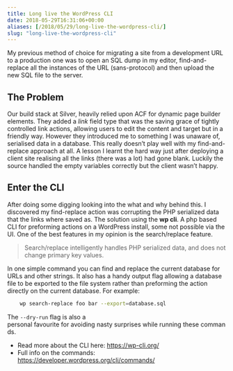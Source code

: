 ```yaml
---
title: Long live the WordPress CLI
date: 2018-05-29T16:31:06+00:00
aliases: [/2018/05/29/long-live-the-wordpress-cli/]
slug: "long-live-the-wordpress-cli"
---
```


My previous method of choice for migrating a site from a development URL to a production one was to open an SQL dump in my editor, find-and-replace all the instances of the URL (sans-protocol) and then upload the new SQL file to the server.

## The Problem

Our build stack at Silver, heavily relied upon ACF for dynamic page builder elements. They added a _link_ field type that was the saving grace of tightly controlled link actions, allowing users to edit the content and target but in a friendly way. However they introduced me to something I was unaware of, serialised data in a database. This really doesn&#8217;t play well with my find-and-replace approach at all. A lesson I learnt the hard way just after deploying a client site realising all the links (there was a lot) had gone blank. Luckily the source handled the empty variables correctly but the client wasn&#8217;t happy.

## Enter the CLI

After doing some digging looking into the what and why behind this. I discovered my find-replace action was corrupting the PHP serialized data that the links where saved as. The solution using the **wp cli**. A php based CLI for preforming actions on a WordPress install, some not possible via the UI. One of the best features in my opinion is the search/replace feature.

> Search/replace intelligently handles PHP serialized data, and does not change primary key values.

In one simple command you can find and replace the current database for URLs and other strings. It also has a handy output flag allowing a database file to be exported to the file system rather than preforming the action directly on the current database. For example:

```bash
    wp search-replace foo bar --export=database.sql
```

The `--dry-run` flag is also a personal favourite for avoiding nasty surprises while running these commands.

- Read more about the CLI here: <https://wp-cli.org/>
- Full info on the commands: <https://developer.wordpress.org/cli/commands/>
